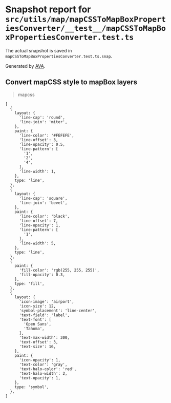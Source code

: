 # Snapshot report for `src/utils/map/mapCSSToMapBoxPropertiesConverter/__test__/mapCSSToMapBoxPropertiesConverter.test.ts`

The actual snapshot is saved in `mapCSSToMapBoxPropertiesConverter.test.ts.snap`.

Generated by [AVA](https://avajs.dev).

## Convert mapCSS style to mapBox layers

> mapcss

    [
      {
        layout: {
          'line-cap': 'round',
          'line-join': 'miter',
        },
        paint: {
          'line-color': '#FEFEFE',
          'line-offset': 3,
          'line-opacity': 0.5,
          'line-pattern': [
            '1',
            '2',
            '4',
          ],
          'line-width': 1,
        },
        type: 'line',
      },
      {
        layout: {
          'line-cap': 'square',
          'line-join': 'bevel',
        },
        paint: {
          'line-color': 'black',
          'line-offset': 7,
          'line-opacity': 1,
          'line-pattern': [
            '1',
          ],
          'line-width': 5,
        },
        type: 'line',
      },
      {
        paint: {
          'fill-color': 'rgb(255, 255, 255)',
          'fill-opacity': 0.3,
        },
        type: 'fill',
      },
      {
        layout: {
          'icon-image': 'airport',
          'icon-size': 12,
          'symbol-placement': 'line-center',
          'text-field': 'label',
          'text-font': [
            'Open Sans',
            'Tahoma',
          ],
          'text-max-width': 300,
          'text-offset': 3,
          'text-size': 16,
        },
        paint: {
          'icon-opacity': 1,
          'text-color': 'gray',
          'text-halo-color': 'red',
          'text-halo-width': 2,
          'text-opacity': 1,
        },
        type: 'symbol',
      },
    ]
